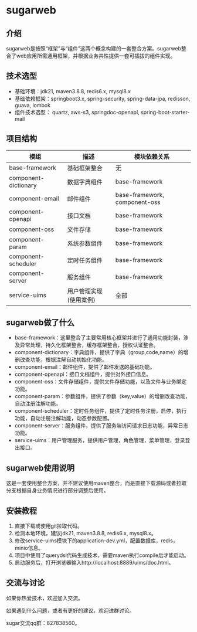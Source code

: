 # sugarweb

## 介绍

>
sugarweb是按照“框架”与“组件”这两个概念构建的一套整合方案。sugarweb整合了web应用所需通用框架，并根据业务共性提供一套可插拔的组件实现。

## 技术选型

- 基础环境：jdk21, maven3.8.8, redis6.x, mysql8.x
- 基础依赖框架：springboot3.x, spring-security, spring-data-jpa, redisson, guava, lombok
- 组件技术选型： quartz, aws-s3, springdoc-openapi, spring-boot-starter-mail

## 项目结构

| 模组                   | 描述           | 模块依赖关系                        |
|----------------------|--------------|-------------------------------|
| base-framework       | 基础框架整合       | 无                             |
| component-dictionary | 数据字典组件       | base-framework                |
| component-email      | 邮件组件         | base-framework, component-oss |
| component-openapi    | 接口文档         | base-framework                |
| component-oss        | 文件存储         | base-framework                |
| component-param      | 系统参数组件       | base-framework                |
| component-scheduler  | 定时任务组件       | base-framework                |
| component-server     | 服务组件         | base-framework                |
| service-uims         | 用户管理实现(使用案例) | 全部                            |

## sugarweb做了什么

- base-framework：这里整合了主要常用核心框架并进行了通用功能封装，涉及异常处理，持久化框架整合，缓存框架整合，授权认证整合。
- component-dictionary：字典组件，提供了字典（group,code,name）的增删改查功能，根据注解自动初始化功能。
- component-email：邮件组件，提供了邮件发送的基础功能。
- component-openapi：接口文档组件，提供对外接口信息。
- component-oss：文件存储组件，提供文件存储功能，以及文件与业务绑定功能。
- component-param：参数组件，提供了参数（key,value）的增删改查功能，自动注册注解功能。
- component-scheduler：定时任务组件，提供了定时任务注册，启停，执行功能，自动注册注解功能，动态参数配置。
- component-server：服务组件，提供了服务端访问请求日志功能，异常日志功能。
- service-uims：用户管理服务，提供用户管理，角色管理，菜单管理，登录登出接口。

## sugarweb使用说明

这是一套使用整合方案，并不建议使用maven整合，而是直接下载源码或者拉取分支根据自身业务情况进行部分调整后使用。

## 安装教程

1. 直接下载或使用git拉取代码。
2. 检测本地环境，建议jdk21, maven3.8.8, redis6.x, mysql8.x。
3. 修改service-uims模块下的application-dev.yml，配置数据库，redis，minio信息。
4. 项目中使用了querydsl代码生成技术，需要maven执行compile后才能启动。
5. 启动服务后，打开浏览器输入http://localhost:8889/uims/doc.html。

## 交流与讨论

如果你热爱技术，欢迎加入交流。

如果遇到什么问题，或者有更好的建议，欢迎进群讨论。

sugar交流qq群：827838560。

